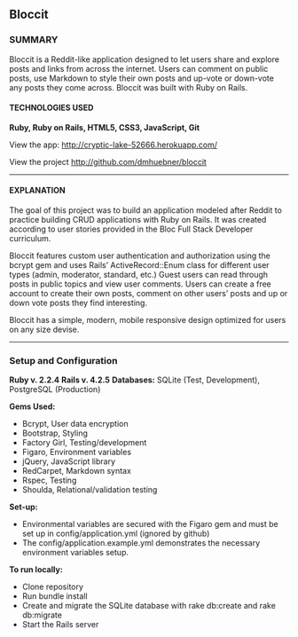 ## Bloccit 
### SUMMARY

Bloccit is a Reddit-like application designed to let users share and explore posts and links from across the internet. Users can comment on public posts, use Markdown to style their own posts and up-vote or down-vote any posts they come across. Bloccit was built with Ruby on Rails.

#### TECHNOLOGIES USED

**Ruby, Ruby on Rails, HTML5, CSS3, JavaScript, Git**

View the app: http://cryptic-lake-52666.herokuapp.com/

View the project http://github.com/dmhuebner/bloccit

-----------------------------------------------------------------

#### EXPLANATION

The goal of this project was to build an application modeled after Reddit to practice building CRUD applications with Ruby on Rails. It was created according to user stories provided in the Bloc Full Stack Developer curriculum.

Bloccit features custom user authentication and authorization using the bcrypt gem and uses Rails’ ActiveRecord::Enum class for different user types (admin, moderator, standard, etc.) Guest users can read through posts in public topics and view user comments. Users can create a free account to create their own posts, comment on other users’ posts and up or down vote posts they find interesting.

Bloccit has a simple, modern, mobile responsive design optimized for users on any size devise.

-----------------------------------------------------------------

### Setup and Configuration
**Ruby v. 2.2.4**
**Rails v. 4.2.5**
**Databases:** SQLite (Test, Development), PostgreSQL (Production)

**Gems Used:** 
- Bcrypt, User data encryption
- Bootstrap, Styling
- Factory Girl, Testing/development
- Figaro, Environment variables
- jQuery, JavaScript library
- RedCarpet, Markdown syntax
- Rspec, Testing
- Shoulda, Relational/validation testing

**Set-up:**
- Environmental variables are secured with the Figaro gem and must be set up in config/application.yml (ignored by github)
- The config/application.example.yml demonstrates the necessary environment variables setup.

**To run locally:**
- Clone repository
- Run bundle install
- Create and migrate the SQLite database with rake db:create and rake db:migrate
- Start the Rails server
